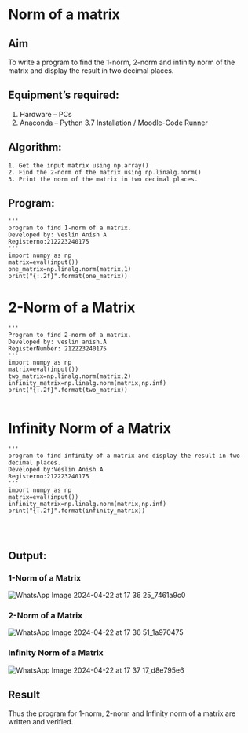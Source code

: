 # Norm of a matrix
## Aim
To write a program to find the 1-norm, 2-norm and infinity norm of the matrix and display the result in two decimal places.
## Equipment’s required:
1.	Hardware – PCs
2.	Anaconda – Python 3.7 Installation / Moodle-Code Runner
## Algorithm:
	1. Get the input matrix using np.array()   
    2. Find the 2-norm of the matrix using np.linalg.norm()
	3. Print the norm of the matrix in two decimal places.
## Program:
```
'''
program to find 1-norm of a matrix.
Developed by: Veslin Anish A
Registerno:212223240175
'''
import numpy as np
matrix=eval(input())
one_matrix=np.linalg.norm(matrix,1)
print("{:.2f}".format(one_matrix))

```
# 2-Norm of a Matrix
```
'''
Program to find 2-norm of a matrix.
Developed by: veslin anish.A
RegisterNumber: 212223240175
'''
import numpy as np
matrix=eval(input())
two_matrix=np.linalg.norm(matrix,2)
infinity_matrix=np.linalg.norm(matrix,np.inf)
print("{:.2f}".format(two_matrix))


```
# Infinity Norm of a Matrix
```
'''
program to find infinity of a matrix and display the result in two decimal places.
Developed by:Veslin Anish A
Registerno:212223240175
'''
import numpy as np
matrix=eval(input())
infinity_matrix=np.linalg.norm(matrix,np.inf)
print("{:.2f}".format(infinity_matrix))




```
## Output:
### 1-Norm of a Matrix
![WhatsApp Image 2024-04-22 at 17 36 25_7461a9c0](https://github.com/veslin23000303/Norm-of-a-matrix/assets/151148539/32a18142-cd4d-4c20-8595-71e4a06eead0)


### 2-Norm of a Matrix

![WhatsApp Image 2024-04-22 at 17 36 51_1a970475](https://github.com/veslin23000303/Norm-of-a-matrix/assets/151148539/584e76ba-c88e-4ed5-9f55-9ca7ee80f11e)


### Infinity Norm of a Matrix

![WhatsApp Image 2024-04-22 at 17 37 17_d8e795e6](https://github.com/veslin23000303/Norm-of-a-matrix/assets/151148539/aa55ae80-5b6e-4168-9840-c7f5d0a8458d)


## Result
Thus the program for 1-norm, 2-norm and Infinity norm of a matrix are written and verified.
